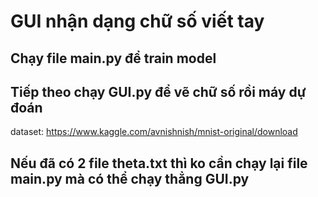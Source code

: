 # GUI nhận dạng chữ số viết tay
## Chạy file main.py để train model
## Tiếp theo chạy GUI.py để vẽ chữ số rồi máy dự đoán

dataset: https://www.kaggle.com/avnishnish/mnist-original/download
## Nếu đã có 2 file theta.txt thì ko cần chạy lại file main.py mà có thể chạy thẳng GUI.py